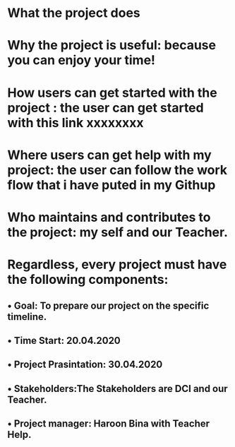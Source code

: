 # What the project does
# Why the project is useful: because you can enjoy your time!
# How users can get started with the project : the user can get started with this link xxxxxxxx
# Where users can get help with my project: the user can follow the work flow that i have puted in my Githup
# Who maintains and contributes to the project: my self and our Teacher.

# Regardless, every project must have the following components:
   ## • Goal: To prepare our project on the specific timeline.
   ## • Time Start: 20.04.2020
   ## • Project Prasintation: 30.04.2020
   ## • Stakeholders:The Stakeholders are DCI and our Teacher.
   ## • Project manager: Haroon Bina with Teacher Help.
